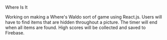 Where Is It

Working on making a Where's Waldo sort of game using React.js. Users will have to find items that are hidden throughout a picture. The timer will end when all items are found.
High scores will be collected and saved to Firebase.
